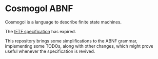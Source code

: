 # Cosmogol ABNF

Cosmogol is a language to describe finite state machines.

The [IETF specification](http://tools.ietf.org/html/draft-bortzmeyer-language-state-machines) has expired.

This repository brings some simplifications to the ABNF grammar, implementing some TODOs, along with other changes,
which might prove useful whenever the specification is revived.

